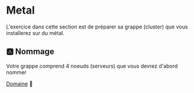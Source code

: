 # Metal

L'exercice dans cette section est de préparer sa grappe (cluster) que vous installerez sur du métal.

## :a: Nommage

Votre grappe comprend 4 noeuds (serveurs) que vous devrez d'abord nommer

[Domaine](Domaine) :pinching_hand: 
